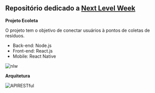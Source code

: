 ## Repositório dedicado a [Next Level Week](https://nextlevelweek.com/inscricao/1)

**Projeto Ecoleta**

O projeto tem o objetivo de conectar usuários à pontos de coletas de resíduos.

* Back-end: Node.js
* Front-end: React.js
* Mobile: React Native

![nlw](https://user-images.githubusercontent.com/52939036/84089890-92383f80-a9c6-11ea-9499-77689310c694.png)


**Arquitetura**

![APIRESTful](https://user-images.githubusercontent.com/52939036/83469601-84c70680-a456-11ea-8a20-223162fd6a88.jpg)
